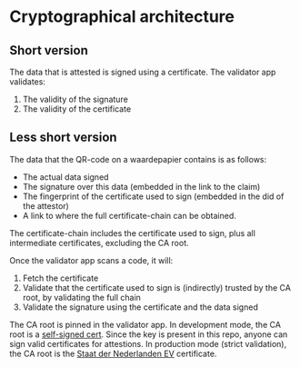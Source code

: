 # Cryptographical architecture

## Short version

The data that is attested is signed using a certificate. 
The validator app validates:
1. The validity of the signature
2. The validity of the certificate

## Less short version

The data that the QR-code on a waardepapier contains is as follows:

- The actual data signed
- The signature over this data (embedded in the link to the claim)
- The fingerprint of the certificate used to sign (embedded in the did of the attestor)
- A link to where the full certificate-chain can be obtained. 

The certificate-chain includes the certificate used to sign, plus all intermediate certificates, excluding the CA root.

Once the validator app scans a code, it will:

1. Fetch the certificate
2. Validate that the certificate used to sign is (indirectly) trusted by the CA root, by validating the full chain
3. Validate the signature using the certificate and the data signed

The CA root is pinned in the validator app. In development mode, the CA root is a [self-signed cert](demo-certs/rootDemoCA.pem).
Since the key is present in this repo, anyone can sign valid certificates for attestions.
In production mode (strict validation), the CA root is the [Staat der Nederlanden EV](https://www.pkioverheid.nl/) certificate.
